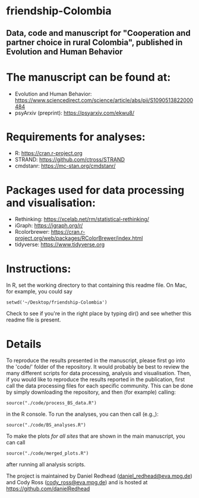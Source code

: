 # friendship-Colombia

Data, code and manuscript for "Cooperation and partner choice in rural Colombia", published in Evolution and Human Behavior
----------------------------

# The manuscript can be found at:

- Evolution and Human Behavior: https://www.sciencedirect.com/science/article/abs/pii/S1090513822000484
- psyArxiv (preprint): https://psyarxiv.com/ekwu8/

# Requirements for analyses:

- R: https://cran.r-project.org
- STRAND: https://github.com/ctross/STRAND
- cmdstanr: https://mc-stan.org/cmdstanr/

# Packages used for data processing and visualisation:

- Rethinking: https://xcelab.net/rm/statistical-rethinking/
- iGraph: https://igraph.org/r/
- Rcolorbrewer: https://cran.r-project.org/web/packages/RColorBrewer/index.html
- tidyverse: https://www.tidyverse.org

# Instructions:

In R, set the working directory to that containing this readme file. On Mac, for example, you could say

```
setwd('~/Desktop/friendship-Colombia')
```

Check to see if you're in the right place by typing dir() and see whether this readme file is present.

# Details

To reproduce the results presented in the manuscript, please first go into the 'code/' folder of the repository. It would probably be best to review the many different scripts for data processing, analysis and visualisation. Then, if you would like to reproduce the results reported in the publication, first call the data processing files for each specific community. This can be done by simply downloading the repository, and then (for example) calling:

``````````
source("./code/process_BS_data.R")
``````````

in the R console. To run the analyses, you can then call (e.g.,):

``````````
source("./code/BS_analyses.R")
``````````

To make the plots *for all sites* that are shown in the main manuscript, you can call

``````````
source("./code/merged_plots.R")
``````````

after running all analysis scripts.

The project is maintained by Daniel Redhead (daniel_redhead@eva.mpg.de) and Cody Ross (cody_ross@eva.mpg.de) and is hosted at https://github.com/danielRedhead
